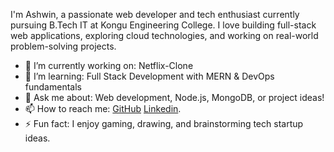 I'm Ashwin, a passionate web developer and tech enthusiast currently pursuing B.Tech IT at Kongu Engineering College. I love building full-stack web applications, exploring cloud technologies, and working on real-world problem-solving projects.

- 🔭 I’m currently working on: Netflix-Clone
- 🌱 I’m learning: Full Stack Development with MERN & DevOps fundamentals
- 💬 Ask me about: Web development, Node.js, MongoDB, or project ideas!
- 📫 How to reach me: [GitHub](https://github.com/Ashwin-J01)   [Linkedin](http://www.linkedin.com/in/ashwin-j01).
- ⚡ Fun fact: I enjoy gaming, drawing, and brainstorming tech startup ideas.

